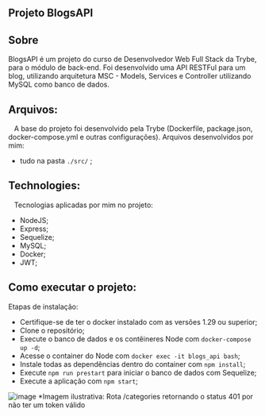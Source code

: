 ## Projeto BlogsAPI

## Sobre
BlogsAPI é um projeto do curso de Desenvolvedor Web Full Stack da Trybe, para o módulo de back-end. Foi desenvolvido uma API RESTFul para um blog, utilizando arquitetura MSC - Models, Services e Controller utilizando MySQL como banco de dados.

## Arquivos:
&nbsp;&nbsp; A base do projeto foi desenvolvido pela Trybe (Dockerfile, package.json, docker-compose.yml e outras configurações). Arquivos desenvolvidos por mim:
- tudo na  pasta `./src/` ;

## Technologies:
&nbsp;&nbsp; Tecnologias aplicadas por mim no projeto:
- NodeJS;
- Express;
- Sequelize;
- MySQL;
- Docker;
- JWT;

## Como executar o projeto:
Etapas de instalação:
- Certifique-se de ter o docker instalado com as versões 1.29 ou superior;
- Clone o repositório;
- Execute o banco de dados e os contêineres Node com `docker-compose up -d`;
- Acesse o container do Node com `docker exec -it blogs_api bash`; 
- Instale todas as dependências dentro do container com  `npm install`;
- Execute `npm run prestart` para iniciar o banco de dados com Sequelize; 
- Execute a aplicação com `npm start`; 

![image](https://user-images.githubusercontent.com/96309898/206794002-3897d8df-949b-4c90-875a-734a3dd4f606.png)
*Imagem ilustrativa: Rota /categories retornando o status 401 por não ter um token válido
